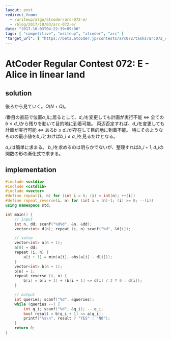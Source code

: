 ```yaml
---
layout: post
redirect_from:
  - /writeup/algo/atcoder/arc-072-e/
  - /blog/2017/10/03/arc-072-e/
date: "2017-10-03T04:22:39+09:00"
tags: [ "competitive", "writeup", "atcoder", "arc" ]
"target_url": [ "https://beta.atcoder.jp/contests/arc072/tasks/arc072_c" ]
---
```


# AtCoder Regular Contest 072: E - Alice in linear land

## solution

後ろから見ていく。$O(N + Q)$。

$i$番目の直前で位置$a\_i$に居るとして、$d\_i$を変更しても計画が実行不能 $\iff$ 全ての$b \le d\_i$から残りを動いて目的地に到着可能。
両辺否定すれば、$d\_i$を変更しても計画が実行可能 $\iff$ ある$b \le d\_i$が存在して目的地に到着不能。
特にそのようなものの最小値を$b\_i$とおけば$b\_i \le a\_i$を見るだけとなる。

$a\_i$は簡単に求まる。
$b\_i$を求めるのは明らかでないが、整理すれば$b\_{i + 1}, d\_i$の関数の形の漸化式で求まる。

## implementation

``` c++
#include <cstdio>
#include <cstdlib>
#include <vector>
#define repeat(i, n) for (int i = 0; (i) < int(n); ++(i))
#define repeat_reverse(i, n) for (int i = (n)-1; (i) >= 0; --(i))
using namespace std;

int main() {
    // input
    int n, dd; scanf("%d%d", &n, &dd);
    vector<int> d(n); repeat (i, n) scanf("%d", &d[i]);

    // solve
    vector<int> a(n + 1);
    a[0] = dd;
    repeat (i, n) {
        a[i + 1] = min(a[i], abs(a[i] - d[i]));
    }
    vector<int> b(n + 1);
    b[n] = 1;
    repeat_reverse (i, n) {
        b[i] = b[i + 1] + (b[i + 1] <= d[i] / 2 ? 0 : d[i]);
    }

    // output
    int queries; scanf("%d", &queries);
    while (queries --) {
        int q_i; scanf("%d", &q_i); -- q_i;
        bool result = b[q_i + 1] <= a[q_i];
        printf("%s\n", result ? "YES" : "NO");
    }
    return 0;
}
```
